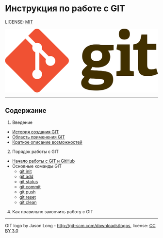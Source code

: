 # Инструкция по работе с GIT

LICENSE: [MIT](./license.md)

![git-logo](./assets/git-logo.png)

---

## Содержание
1. Введение  
- [История создания GIT](history_git.md)
- [Область применения GIT](application_git.md)
- [Краткое описание возможностей](Opportunities.md)
2. Порядок работы с GIT  
* [Начало работы с GIT и GitHub](Starting_git.md)
*  Основные команды GIT
    * [git init](/commands/git_init.md)
    * [git add](/commands/git_add.md)
    * [git status](/commands/git_status.md)
    * [git commit](/commands/git_commit.md)
    * [git push](/commands/git_push.md)
    * [git reset](/commands/git_reset.md)
    * [git clean](/commands/git_clean.md)
4. Как правильно закончить работу с GIT

---

GIT logo by Jason Long - http://git-scm.com/downloads/logos, license: [CC BY 3.0](https://creativecommons.org/licenses/by/3.0/)